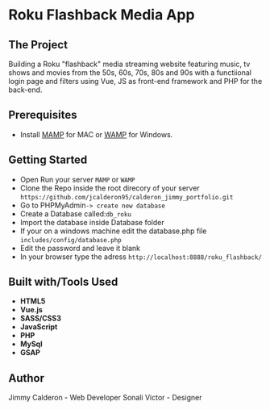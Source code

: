 # Roku Flashback Media App

## The Project
Building a Roku "flashback" media streaming website featuring music, tv shows and movies from the 50s, 60s, 70s, 80s and 90s with a functiional login page and filters using Vue, JS as front-end framework and PHP for the back-end.

## Prerequisites

* Install [MAMP](https://www.mamp.info/en/) for MAC or [WAMP](http://www.wampserver.com/en/) for Windows.


## Getting Started

* Open Run your server ```MAMP``` or ```WAMP```
* Clone the Repo inside the root direcory of your server ```https://github.com/jcalderon95/calderon_jimmy_portfolio.git```
* Go to PHPMyAdmin```-> create new database```
* Create a Database called:```db_roku```
* Import the database inside Database folder
* If your on a windows machine edit the database.php file ```includes/config/database.php```
* Edit the password and leave it blank
* In your browser type the adress ```http://localhost:8888/roku_flashback/```


## Built with/Tools Used
* **HTML5**
* **Vue.js**
* **SASS/CSS3**
* **JavaScript**
* **PHP**
* **MySql**
* **GSAP**


## Author

Jimmy Calderon - Web Developer
Sonali Victor - Designer

